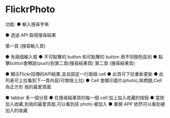 # FlickrPhoto

功能:
● 輸入搜尋字串

● 透過 API 取得搜尋結果

第一頁 (搜尋輸入頁)

● 有兩個輸入框
● 不可點擊的 button 和可點擊的 button 用不同顏色區別
● 點擊button會轉跳(push)到第二頁(搜尋結果頁)
第二頁 (搜尋結果頁)

● 顯示Flickr回傳的API結果,並且固定一行兩個 cell
● 此頁可下拉重新更新
● 此列表可上拉看到下一頁內容(可無限上拉)
● Cell 會顯示圖片(photo),與標題,Cell為正方形
我的最愛頁面

● tabbar 多一個分頁
● 在搜尋結果頁的每一個 cell 加上加入收藏的按鈕
● 當按加入收藏,到我的最愛頁面,可以看到該 photo 被加入
● 重開 APP 依然可以看到被加入的收藏

